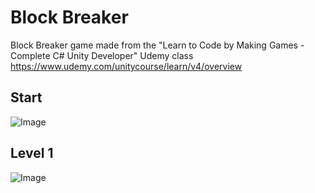 # Block Breaker
Block Breaker game made from the "Learn to Code by Making Games - Complete C# Unity Developer" Udemy class
 https://www.udemy.com/unitycourse/learn/v4/overview

## Start
 ![Image](./Screenshots/Start.png?raw=true)

 ## Level 1
 ![Image](./Screenshots/level1.png?raw=true)
